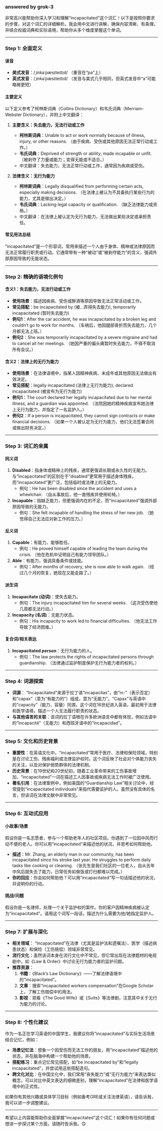 ### answered by grok-3
非常高兴能帮助你深入学习和理解“incapacitated”这个词汇！以下是按照你要求的步骤，对这个词汇的详细解析。我会用中文进行讲解，确保内容清晰、有条理，并结合权威词典和实际语境，帮助你从多个维度掌握这个单词。

---

### Step 1: 全面定义
#### 读音
- **美式发音**：/ˌɪnkəˈpæsɪteɪtɪd/ （重音在“pa”上）
- **英式发音**：/ˌɪnkəˈpæsɪteɪtɪd/ （发音与美式几乎相同，但英式发音中“a”可能略微更短）

#### 主要定义
以下定义参考了柯林斯词典（Collins Dictionary）和韦氏词典（Merriam-Webster Dictionary），并附上中文翻译：

1. **主要含义：失去能力，无法行动或工作**
   - **柯林斯词典**：Unable to act or work normally because of illness, injury, or other reasons. （由于疾病、受伤或其他原因无法正常行动或工作。）
   - **韦氏词典**：Deprived of strength or ability; made incapable or unfit. （被剥夺了力量或能力；变得无能或不适合。）
   - 中文翻译：失去能力，无法正常行动或工作，通常因为疾病或受伤。

2. **法律含义：无行为能力**
   - **柯林斯词典**：Legally disqualified from performing certain acts, especially making decisions. （在法律上被认为不具备执行某些行为的能力，尤其是做出决定。）
   - **韦氏词典**：Lacking legal capacity or qualification. （缺乏法律能力或资格。）
   - 中文翻译：在法律上被认定为无行为能力，无法做出某些决定或承担责任。

#### 常见用法总结
“incapacitated”是一个形容词，常用来描述一个人由于身体、精神或法律原因而无法正常履行职责或行动。它通常带有一种“被动”或“被剥夺能力”的含义，强调外部原因导致的无能状态。

---

### Step 2: 精确的语境化例句
#### 含义1：失去能力，无法行动或工作
- **使用场景**：描述因疾病、受伤或醉酒等原因导致无法正常活动或工作。
- **常见搭配**：be incapacitated by (被…弄得失去能力), temporarily incapacitated (暂时失去能力)
- **例句1**：After the car accident, he was incapacitated by a broken leg and couldn’t go to work for months. （车祸后，他因腿部骨折而失去能力，几个月都无法上班。）
- **例句2**：She was temporarily incapacitated by a severe migraine and had to cancel all her meetings. （她因严重的偏头痛暂时失去能力，不得不取消所有会议。）

#### 含义2：法律上的无行为能力
- **使用场景**：在法律语境中，指某人因精神疾病、未成年或其他原因无法做出有效决定。
- **常见搭配**：legally incapacitated (法律上无行为能力), declared incapacitated (被宣布为无行为能力)
- **例句1**：The court declared her legally incapacitated due to her mental illness, and a guardian was appointed. （法院因她的精神疾病宣布她法律上无行为能力，并指定了一名监护人。）
- **例句2**：If a person is incapacitated, they cannot sign contracts or make financial decisions. （如果一个人被认定为无行为能力，他们无法签署合同或做出财务决定。）

---

### Step 3: 词汇的亲属
#### 同义词
1. **Disabled**：指身体或精神上的残疾，通常更强调长期或永久性的无能力。与“incapacitated”的区别在于“disabled”更常用于描述身体残疾，而“incapacitated”更广泛，包括临时或法律上的无能力。
   - 例句：He has been disabled since the accident and uses a wheelchair. （自从事故后，他一直残疾并使用轮椅。）
2. **Incapable**：指缺乏能力，但更强调内在的不足，而“incapacitated”强调外部原因导致的无能力。
   - 例句：She felt incapable of handling the stress of her new job. （她觉得自己无法应对新工作的压力。）

#### 反义词
1. **Capable**：有能力，能够胜任。
   - 例句：He proved himself capable of leading the team during the crisis. （他在危机中证明自己有能力领导团队。）
2. **Able**：有能力，强调具备条件或技能。
   - 例句：After months of recovery, she is now able to walk again. （经过几个月的恢复，她现在又能走路了。）

#### 派生词
1. **Incapacitate (动词)**：使失去能力。
   - 例句：The injury incapacitated him for several weeks. （这次受伤使他几周都无法行动。）
2. **Incapacity (名词)**：无能力状态。
   - 例句：His incapacity to work led to financial difficulties. （他无法工作导致了经济困难。）

#### 复合词/相关表达
1. **Incapacitated person**：无行为能力的人。
   - 例句：The law protects the rights of incapacitated persons through guardianship. （法律通过监护制度保护无行为能力者的权利。）

---

### Step 4: 词源探索
- **词源**： “Incapacitated”来源于拉丁语“incapacitas”，由“in-”（表示否定）和“capax”（意为“有能力的”）组成，意为“无能力”。“Capax”与英语中的“capacity”（能力、容量）同源。这个词在16世纪进入英语，最初用于法律和医学语境，描述一个人无法履行职责的状态。
- **与其他语言的关联**：该词的拉丁语根在许多欧洲语言中都有体现，例如法语中的“incapacité”（无能力）和西班牙语中的“incapacidad”。

---

### Step 5: 文化和历史背景
- **重要性**：在英语文化中，“incapacitated”常用于医疗、法律和保险领域，特别是在讨论工伤、残疾福利或法律监护权时。这个词反映了社会对个体能力丧失的关注，以及对保护弱势群体的法律机制。
- **历史背景**：在19世纪和20世纪初，随着工业革命带来的工伤事故增加，“incapacitated”一词在描述工人因事故或疾病无法工作时被广泛使用。
- **著名引用**：在法律案例中，例如美国的“Guardianship Law”相关讨论中，经常提到“incapacitated individuals”来指代需要监护的人。虽然没有具体的名言，但该词在法律文献中非常常见。

---

### Step 6: 互动式应用
#### 小故事/场景
假设你是一名志愿者，参与一个帮助老年人的社区项目。你遇到了一位因中风而行动不便的老人。你可以用“incapacitated”来描述他的状况，并思考如何帮助他。
- **描述**：Mr. Zhang, an elderly man in our community, has been incapacitated since his stroke last year. He struggles to perform daily tasks like cooking or cleaning. （张先生是我们社区的一位老人，自从去年中风后就失去了能力，日常任务如做饭或打扫都难以完成。）
- **你的回应**：你会如何帮助他？可以用“incapacitated”写一句话描述他的状况，并说明你的行动。

#### 挑战/问题
假设你是一名律师，处理一个关于监护权的案件。你的客户因精神疾病被认定为“incapacitated”。请用这个词写一段话，描述为什么需要为他/她指定监护人。

---

### Step 7: 扩展与深化
- **相关领域**： “Incapacitated”在法律（尤其是监护法和遗嘱法）、医学（描述病患状态）和保险（工伤赔偿）领域非常常见。
- **流行文化**：虽然该词本身在流行文化中不常见，但它常出现在法律题材的电视剧中，如《Law & Order》中讨论无行为能力者的监护问题。
- **推荐资源**：
  1. **书籍**：《Black’s Law Dictionary》——了解法律语境中的“incapacitated”。
  2. **文章**：搜索“incapacitated workers compensation”在Google Scholar上，了解工伤赔偿中的用法。
  3. **影视**：观看《The Good Wife》或《Suits》等法律剧，注意其中关于无行为能力的讨论。

---

### Step 8: 个性化建议
作为一名正在学习英语的中国学生，我建议你将“incapacitated”与实际生活场景结合记忆，例如：
- **场景记忆法**：想象一个因受伤而无法工作的朋友，用“incapacitated”描述他的状态，并在脑海中构建一个帮助他的场景。
- **搭配练习**：重点记忆常见搭配，如“be incapacitated by”和“legally incapacitated”，并尝试用这些搭配造句。
- **跨文化对比**：在中国文化中，我们常用“丧失能力”或“无行为能力”来表达类似概念，可以对比中英文表达的细微差别，理解“incapacitated”在法律和医学语境中的正式性。

如果你有其他兴趣或具体学习目标（例如备考GRE或关注法律英语），请告诉我，我可以进一步调整建议。

---

希望以上内容能帮助你全面掌握“incapacitated”这个词汇！如果你有任何问题或想进一步探讨某个方面，请随时告诉我。😊